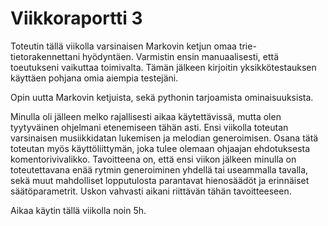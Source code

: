 # Viikkoraportti 3

Toteutin tällä viikolla varsinaisen Markovin ketjun omaa trie-tietorakennettani hyödyntäen. Varmistin ensin manuaalisesti, että toeutukseni vaikuttaa toimivalta. Tämän jälkeen kirjoitin yksikkötestauksen käyttäen pohjana omia aiempia testejäni.

Opin uutta Markovin ketjuista, sekä pythonin tarjoamista ominaisuuksista.

Minulla oli jälleen melko rajallisesti aikaa käytettävissä, mutta olen tyytyväinen ohjelmani etenemiseen tähän asti. Ensi viikolla toteutan varsinaisen musiikkidatan lukemisen ja melodian generoimisen. Osana tätä toteutan myös käyttöliittymän, joka tulee olemaan ohjaajan ehdotuksesta komentorivivalikko. Tavoitteena on, että ensi viikon jälkeen minulla on toteutettavana enää rytmin generoiminen yhdellä tai useammalla tavalla, sekä muut mahdolliset lopputulosta parantavat hienosäädöt ja erinnäiset säätöparametrit. Uskon vahvasti aikani riittävän tähän tavoitteeseen.

Aikaa käytin tällä viikolla noin 5h.
